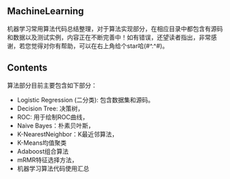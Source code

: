 ## MachineLearning

机器学习常用算法代码总结整理，对于算法实现部分，在相应目录中都包含有源码和数据以及测试实例，内容正在不断完善中！如有错误，还望读者指出，非常感谢，若您觉得对你有帮助，可以在右上角给个star哈(#^.^#)。

## Contents

算法部分目前主要包含如下部分：
- Logistic Regression (二分类): 包含数据集和源码。
- Decision Tree: 决策树，
- ROC: 用于绘制ROC曲线，
- Naive Bayes：朴素贝叶斯，
- K-NearestNeighbor：K最近邻算法，
- K-Means均值聚类
- Adaboost组合算法
- mRMR特征选择方法，
- 机器学习算法代码使用汇总
